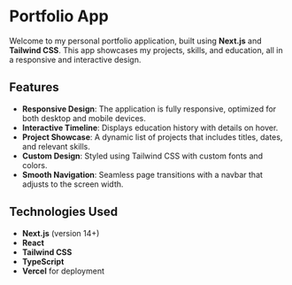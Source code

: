 # Portfolio App

Welcome to my personal portfolio application, built using **Next.js** and **Tailwind CSS**. This app showcases my projects, skills, and education, all in a responsive and interactive design.

## Features

- **Responsive Design**: The application is fully responsive, optimized for both desktop and mobile devices.
- **Interactive Timeline**: Displays education history with details on hover.
- **Project Showcase**: A dynamic list of projects that includes titles, dates, and relevant skills.
- **Custom Design**: Styled using Tailwind CSS with custom fonts and colors.
- **Smooth Navigation**: Seamless page transitions with a navbar that adjusts to the screen width.

## Technologies Used

- **Next.js** (version 14+)
- **React**
- **Tailwind CSS**
- **TypeScript**
- **Vercel** for deployment